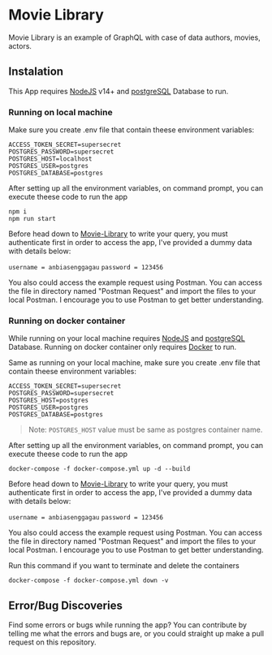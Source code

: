 # Movie Library

Movie Library is an example of GraphQL with case of data authors, movies, actors.

## Instalation
This App requires [NodeJS](https://nodejs.org/) v14+ and [postgreSQL](https://www.postgresql.org/) Database to run.

### Running on local machine

Make sure you create .env file that contain theese environment variables:
```
ACCESS_TOKEN_SECRET=supersecret
POSTGRES_PASSWORD=supersecret
POSTGRES_HOST=localhost
POSTGRES_USER=postgres
POSTGRES_DATABASE=postgres
```

After setting up all the environment variables, on command prompt, you can execute theese code to run the app
```
npm i
npm run start
```

Before head down to [Movie-Library](localhost:3000/graphiql) to write your query, you must authenticate first in order to access the app, I've provided a dummy data with details below:

`
username = anbiasenggagau
`
`
password = 123456
`

You also could access the example request using Postman. You can access the file in directory named "Postman Request" and import the files to your local Postman. I encourage you to use Postman to get better understanding.

### Running on docker container
While running on your local machine requires [NodeJS](https://nodejs.org/) and [postgreSQL](https://www.postgresql.org/) Database. Running on docker container only requires [Docker](https://www.docker.com/) to run.

Same as running on your local machine, make sure you create .env file that contain theese environment variables:
```
ACCESS_TOKEN_SECRET=supersecret
POSTGRES_PASSWORD=supersecret
POSTGRES_HOST=postgres
POSTGRES_USER=postgres
POSTGRES_DATABASE=postgres
```

> Note: `POSTGRES_HOST` value must be same as postgres container name.

After setting up all the environment variables, on command prompt, you can execute theese code to run the app
```
docker-compose -f docker-compose.yml up -d --build
```
Before head down to [Movie-Library](localhost:3000/graphiql) to write your query, you must authenticate first in order to access the app, I've provided a dummy data with details below:

`
username = anbiasenggagau
`
`
password = 123456
`

You also could access the example request using Postman. You can access the file in directory named "Postman Request" and import the files to your local Postman. I encourage you to use Postman to get better understanding.

Run this command if you want to terminate and delete the containers
```
docker-compose -f docker-compose.yml down -v
```

## Error/Bug Discoveries
Find some errors or bugs while running the app? You can contribute by telling me what the errors and bugs are, or you could straight up make a pull request on this repository.
